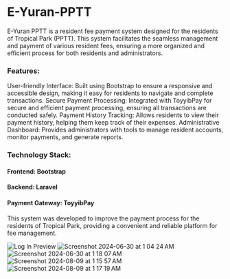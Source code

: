# E-Yuran-PPTT
E-Yuran PPTT is a resident fee payment system designed for the residents of Tropical Park (PPTT). This system facilitates the seamless management and payment of various resident fees, ensuring a more organized and efficient process for both residents and administrators.

### Features:

User-friendly Interface: Built using Bootstrap to ensure a responsive and accessible design, making it easy for residents to navigate and complete transactions.
Secure Payment Processing: Integrated with ToyyibPay for secure and efficient payment processing, ensuring all transactions are conducted safely.
Payment History Tracking: Allows residents to view their payment history, helping them keep track of their expenses.
Administrative Dashboard: Provides administrators with tools to manage resident accounts, monitor payments, and generate reports.

### Technology Stack:

#### Frontend: Bootstrap
#### Backend: Laravel
#### Payment Gateway: ToyyibPay

This system was developed to improve the payment process for the residents of Tropical Park, providing a convenient and reliable platform for fee management.



![Log In Preview](https://github.com/user-attachments/assets/00a4d675-53c2-485f-8be1-f7b2a9f9f5c3)
![Screenshot 2024-06-30 at 1 04 24 AM](https://github.com/user-attachments/assets/86b92ab4-2b2f-4753-9d3e-6a8a8eba6702)
![Screenshot 2024-06-30 at 1 18 07 AM](https://github.com/user-attachments/assets/09b0864b-6ce2-4b66-a84c-7f221def570f)
![Screenshot 2024-08-09 at 1 15 57 AM](https://github.com/user-attachments/assets/fca11a21-4b39-46f3-8b42-99f8934025bd)
![Screenshot 2024-08-09 at 1 17 19 AM](https://github.com/user-attachments/assets/b760a360-f9ac-4fb0-8420-6a9aeb6212cc)




